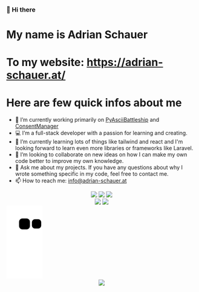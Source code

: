 ### 👋 Hi there

# My name is Adrian Schauer

# To my website: https://adrian-schauer.at/

# Here are few quick infos about me

- 🔭 I’m currently working primarily on <a href="https://github.com/LuckyForce/PyAsciiBattleship">PyAsciiBattleship</a> and <a href="https://github.com/LuckyForce/ConsentManager">ConsentManager</a>
- 💻 I’m a full-stack developer with a passion for learning and creating.
- 🌱 I’m currently learning lots of things like tailwind and react and I'm looking forward to learn even more libraries or frameworks like Laravel.
- 👯 I’m looking to collaborate on new ideas on how I can make my own code better to improve my own knowledge.
- 💬 Ask me about my projects. If you have any questions about why I wrote something specific in my code, feel free to contact me.
- 📫 How to reach me: info@adrian-schauer.at
<div align="center">
  <img
    src="https://visitor-badge-reloaded.herokuapp.com/badge?page_id=luckyforce.luckyforce&logo=github&style=for-the-badge&text=Views"
  />
  <img
    src="https://img.shields.io/github/followers/luckyforce?logo=github&style=for-the-badge"
  />
  <img
    src="https://img.shields.io/github/stars/luckyforce?logo=github&style=for-the-badge"
  />
</div>
<div align="center">
  <img src="https://github-readme-stats.vercel.app/api?username=luckyforce&show_icons=true&theme=radical" height="170"/>
  <img src="https://github-readme-stats.vercel.app/api/top-langs/?username=luckyforce&layout=compact" height="170"/>
</div>
<a href="https://github.com/Platane/snk">
  <img src="https://raw.githubusercontent.com/luckyforce/luckyforce/output/github-contribution-grid-snake.svg" />
</a>
<div align="center">
  <img src="https://wakatime.com/share/@f31bfd54-b2f6-4df1-ae00-b016797b2fbd/9c75b9b4-c80e-4bed-9e0b-574ac51bcf96.png" />
</div>

